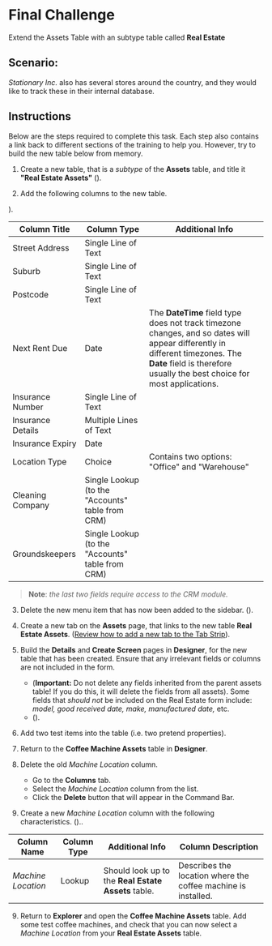 # Final Challenge
Extend the Assets Table with an subtype table called **Real Estate**

## Scenario:
*Stationary Inc.* also has several stores around the country, and they would like to track these in their internal database.

## Instructions
Below are the steps required to complete this task. Each step also contains a link back to different sections of the training to help you. However, try to  build the new table below from memory.

1. Create a new table, that is a *subtype* of the **Assets** table, and title it **"Real Estate Assets"** (<!-- #REE Link to creating a subtype table" Review how to build a subtype table" -->).

2. Add the following columns to the new table.
<!-- #REE Link to Adding existing columns "Review how to add columns to a table" -->).

| Column Title | Column Type | Additional Info |
| --- | --- | --- |
| Street Address | Single Line of Text |
| Suburb | Single Line of Text |
| Postcode | Single Line of Text |
| Next Rent Due | Date | The **DateTime** field type does not track timezone changes, and so dates will appear differently in different timezones. The **Date** field is therefore usually the best choice for most applications.|
| Insurance Number | Single Line of Text |
| Insurance Details | Multiple Lines of Text |
| Insurance Expiry | Date |
| Location Type | Choice | Contains two options: "Office" and "Warehouse" |
| Cleaning Company | Single Lookup (to the "Accounts" table from CRM) |
| Groundskeepers | Single Lookup (to the "Accounts" table from CRM) |

> **Note**: *the last two fields require access to the CRM module.*

3. Delete the new menu item that has now been added to the sidebar.
(<!-- #REE Link to Editing the side bar "Review how to edit the sidebar" -->).

4. Create a new tab on the **Assets** page, that links to the new table **Real Estate Assets**.
([Review how to add a new tab to the Tab Strip](/docs/Rapid/Keyper%20Manual/Designer/Pages/Layouts/list-of-available-layouts)).

5. Build the **Details** and **Create Screen** pages in **Designer**, for the new table that has been created. Ensure that any irrelevant fields or columns are not included in the form.
    - (**Important:** Do not delete any fields inherited from the parent assets table! If you do this, it will delete the fields from all assets). Some fields that *should not* be included on the Real Estate form include: *model, good received date, make, manufactured date,* etc.
    - (<!-- #REE Link to Training building the create screen "Review how to build the Create Screen and Details Page layouts" -->).

5. Add two test items into the table (i.e. two pretend properties).

6. Return to the **Coffee Machine Assets** table in **Designer**.

7. Delete the old *Machine Location* column.
    - Go to the **Columns** tab.
    - Select the *Machine Location* column from the list.
    - Click the **Delete** button that will appear in the Command Bar.

8. Create a new *Machine Location* column with the following characteristics. (<!-- #REE Link to Training - Adding Columns to a table "Review how to add columns to a table" -->)..

| Column Name | Column Type | Additional Info | Column Description |
| --- | --- | --- | --- |
| *Machine Location* | Lookup | Should look up to the **Real Estate Assets** table. | Describes the location where the coffee machine is installed. |

9. Return to **Explorer** and open the **Coffee Machine Assets** table. Add some test coffee machines, and check that you can now select a *Machine Location* from your **Real Estate Assets** table.